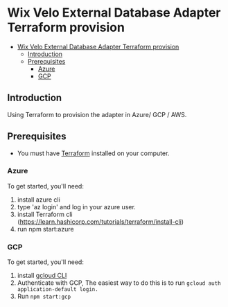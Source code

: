 # Wix Velo External Database Adapter Terraform provision

<!-- TOC -->
- [Wix Velo External Database Adapter Terraform provision](#wix-velo-external-database-adapter-terraform-provision)
  - [Introduction](#introduction)
  - [Prerequisites](#prerequisites)
    - [Azure](#azure)
    - [GCP](#gcp)
<!-- TOC -->

## Introduction

Using Terraform to provision the adapter in Azure/ GCP / AWS.

## Prerequisites

* You must have [Terraform](https://www.terraform.io/) installed on your computer.


### Azure
To get started, you'll need:
1. install azure cli
2. type 'az login' and log in your azure user.
3. install Terraform cli (https://learn.hashicorp.com/tutorials/terraform/install-cli)
4. run npm start:azure 

### GCP
To get started, you'll need:
1. install [gcloud CLI](https://cloud.google.com/sdk/docs/install)
2. Authenticate with GCP, The easiest way to do this is to run ``` gcloud auth application-default login. ```
3. Run ``` npm start:gcp ```

